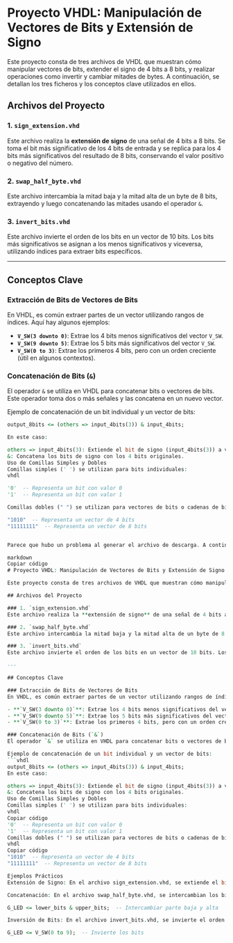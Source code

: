 # Proyecto VHDL: Manipulación de Vectores de Bits y Extensión de Signo

Este proyecto consta de tres archivos de VHDL que muestran cómo manipular vectores de bits, extender el signo de 4 bits a 8 bits, y realizar operaciones como invertir y cambiar mitades de bytes. A continuación, se detallan los tres ficheros y los conceptos clave utilizados en ellos.

## Archivos del Proyecto

### 1. `sign_extension.vhd`
Este archivo realiza la **extensión de signo** de una señal de 4 bits a 8 bits. Se toma el bit más significativo de los 4 bits de entrada y se replica para los 4 bits más significativos del resultado de 8 bits, conservando el valor positivo o negativo del número.

### 2. `swap_half_byte.vhd`
Este archivo intercambia la mitad baja y la mitad alta de un byte de 8 bits, extrayendo y luego concatenando las mitades usando el operador `&`.

### 3. `invert_bits.vhd`
Este archivo invierte el orden de los bits en un vector de 10 bits. Los bits más significativos se asignan a los menos significativos y viceversa, utilizando índices para extraer bits específicos.

---

## Conceptos Clave

### Extracción de Bits de Vectores de Bits
En VHDL, es común extraer partes de un vector utilizando rangos de índices. Aquí hay algunos ejemplos:

- **`V_SW(3 downto 0)`**: Extrae los 4 bits menos significativos del vector `V_SW`.
- **`V_SW(9 downto 5)`**: Extrae los 5 bits más significativos del vector `V_SW`.
- **`V_SW(0 to 3)`**: Extrae los primeros 4 bits, pero con un orden creciente (útil en algunos contextos).

### Concatenación de Bits (`&`)
El operador `&` se utiliza en VHDL para concatenar bits o vectores de bits. Este operador toma dos o más señales y las concatena en un nuevo vector.

Ejemplo de concatenación de un bit individual y un vector de bits:
```vhdl
output_8bits <= (others => input_4bits(3)) & input_4bits;

En este caso:

others => input_4bits(3): Extiende el bit de signo (input_4bits(3)) a varios bits.
&: Concatena los bits de signo con los 4 bits originales.
Uso de Comillas Simples y Dobles
Comillas simples (' ') se utilizan para bits individuales:
vhdl

'0'  -- Representa un bit con valor 0
'1'  -- Representa un bit con valor 1

Comillas dobles (" ") se utilizan para vectores de bits o cadenas de bits:

"1010"  -- Representa un vector de 4 bits
"11111111"  -- Representa un vector de 8 bits


Parece que hubo un problema al generar el archivo de descarga. A continuación te dejo el contenido del README para que puedas copiarlo directamente:

markdown
Copiar código
# Proyecto VHDL: Manipulación de Vectores de Bits y Extensión de Signo

Este proyecto consta de tres archivos de VHDL que muestran cómo manipular vectores de bits, extender el signo de 4 bits a 8 bits, y realizar operaciones como invertir y cambiar mitades de bytes. A continuación, se detallan los tres ficheros y los conceptos clave utilizados en ellos.

## Archivos del Proyecto

### 1. `sign_extension.vhd`
Este archivo realiza la **extensión de signo** de una señal de 4 bits a 8 bits. Se toma el bit más significativo de los 4 bits de entrada y se replica para los 4 bits más significativos del resultado de 8 bits, conservando el valor positivo o negativo del número.

### 2. `swap_half_byte.vhd`
Este archivo intercambia la mitad baja y la mitad alta de un byte de 8 bits, extrayendo y luego concatenando las mitades usando el operador `&`.

### 3. `invert_bits.vhd`
Este archivo invierte el orden de los bits en un vector de 10 bits. Los bits más significativos se asignan a los menos significativos y viceversa, utilizando índices para extraer bits específicos.

---

## Conceptos Clave

### Extracción de Bits de Vectores de Bits
En VHDL, es común extraer partes de un vector utilizando rangos de índices. Aquí hay algunos ejemplos:

- **`V_SW(3 downto 0)`**: Extrae los 4 bits menos significativos del vector `V_SW`.
- **`V_SW(9 downto 5)`**: Extrae los 5 bits más significativos del vector `V_SW`.
- **`V_SW(0 to 3)`**: Extrae los primeros 4 bits, pero con un orden creciente (útil en algunos contextos).

### Concatenación de Bits (`&`)
El operador `&` se utiliza en VHDL para concatenar bits o vectores de bits. Este operador toma dos o más señales y las concatena en un nuevo vector.

Ejemplo de concatenación de un bit individual y un vector de bits:
```vhdl
output_8bits <= (others => input_4bits(3)) & input_4bits;
En este caso:

others => input_4bits(3): Extiende el bit de signo (input_4bits(3)) a varios bits.
&: Concatena los bits de signo con los 4 bits originales.
Uso de Comillas Simples y Dobles
Comillas simples (' ') se utilizan para bits individuales:
vhdl
Copiar código
'0'  -- Representa un bit con valor 0
'1'  -- Representa un bit con valor 1
Comillas dobles (" ") se utilizan para vectores de bits o cadenas de bits:
vhdl
Copiar código
"1010"  -- Representa un vector de 4 bits
"11111111"  -- Representa un vector de 8 bits

Ejemplos Prácticos
Extensión de Signo: En el archivo sign_extension.vhd, se extiende el bit más significativo de un número de 4 bits a un número de 8 bits. Si el bit más significativo es 0, se llena con ceros, si es 1, se llena con unos.

Concatenación: En el archivo swap_half_byte.vhd, se intercambian los bits superiores e inferiores de un byte de 8 bits:

G_LED <= lower_bits & upper_bits;  -- Intercambiar parte baja y alta

Inversión de Bits: En el archivo invert_bits.vhd, se invierte el orden de los bits en un vector:

G_LED <= V_SW(0 to 9);  -- Invierte los bits
